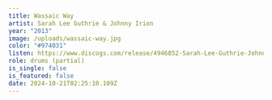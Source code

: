 ```yaml
---
title: Wassaic Way
artist: Sarah Lee Guthrie & Johnny Irion
year: "2013"
image: /uploads/wassaic-way.jpg
color: "#974031"
listen: https://www.discogs.com/release/4946852-Sarah-Lee-Guthrie-Johnny-Irion-Wassaic-Way
role: drums (partial)
is_single: false
is_featured: false
date: 2024-10-21T02:25:10.109Z
---
```

